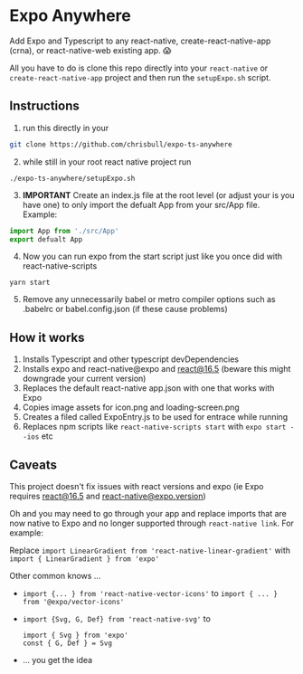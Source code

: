# Expo Anywhere

Add Expo and Typescript to any react-native, create-react-native-app (crna), or react-native-web existing app. 😱

All you have to do is clone this repo directly into your `react-native` or `create-react-native-app` project and then run the `setupExpo.sh` script.


## Instructions

1. run this directly in your 
```bash
git clone https://github.com/chrisbull/expo-ts-anywhere
```

2. while still in your root react native project run
```
./expo-ts-anywhere/setupExpo.sh
```

3. **IMPORTANT** 
Create an index.js file at the root level (or adjust your is you have one) to only import the defualt App from your src/App file. 
Example:

```index.js
import App from './src/App'
export defualt App
```

4. Now you can run expo from the start script just like you once did with react-native-scripts
```
yarn start
```

5. Remove any unnecessarily babel or metro compiler options such as .babelrc or babel.config.json (if these cause problems)

## How it works
1. Installs Typescript and other typescript devDependencies
2. Installs expo and react-native@expo and react@16.5 (beware this might downgrade your current version)
3. Replaces the default react-native app.json with one that works with Expo
4. Copies image assets for icon.png and loading-screen.png
5. Creates a filed called ExpoEntry.js to be used for entrace while running 
6. Replaces npm scripts like `react-native-scripts start` with `expo start --ios` etc


## Caveats
This project doesn't fix issues with react versions and expo (ie Expo requires react@16.5 and react-native@expo.version)

Oh and you may need to go through your app and replace imports that are now native to Expo and no longer supported through `react-native link`. For example:

Replace `import LinearGradient from 'react-native-linear-gradient'`
with `import { LinearGradient } from 'expo'`


Other common knows ... 
- `import {... } from 'react-native-vector-icons'`  to `import { ... } from '@expo/vector-icons'`
- `import {Svg, G, Def} from 'react-native-svg'` to 
    ```
    import { Svg } from 'expo'
    const { G, Def } = Svg
    ```
    
 - ... you get the idea
